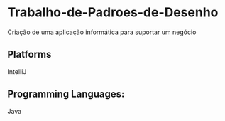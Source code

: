 # Trabalho-de-Padroes-de-Desenho

Criação de uma aplicação informática para suportar um negócio

## Platforms
IntelliJ

## Programming Languages:
Java
